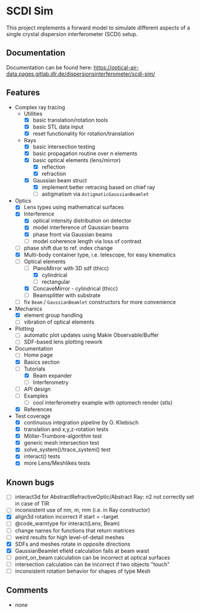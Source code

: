 # SCDI Sim

This project implements a forward model to simulate different aspects of a single crystal dispersion interferometer (SCDI) setup.

## Documentation

Documentation can be found here: https://optical-air-data.pages.gitlab.dlr.de/dispersionsinterferometer/scdi-sim/

## Features 

- Complex ray tracing
    - Utilities
        - [x] basic translation/rotation tools
        - [x] basic STL data input
        - [x] reset functionality for rotation/translation
    - Rays        
        - [x] basic intersection testing
        - [x] basic propagation routine over n elements
        - [x] basic optical elements (lens/mirror)
            - [x] reflection
            - [x] refraction
        - [x] Gaussian beam struct
            - [x] implement better retracing based on chief ray
            - [ ] astigmatism via `AstigmaticGaussianBeamlet`
- Optics
    - [x] Lens types using mathematical surfaces
    - [x] Interference
        - [x] optical intensity distribution on detector
        - [x] model interference of Gaussian beams
        - [x] phase front via Gaussian beams
        - [ ] model coherence length via loss of contrast
    - [ ] phase shift due to ref. index change
    - [x] Multi-body container type, i.e. telescope, for easy kinematics
    - [ ] Optical elements
        - [ ] PlanoMirror with 3D sdf (thicc)
            - [x] cylindrical
            - [ ] rectangular
        - [x] ConcaveMirror - cylindrical (thicc)
        - [ ] Beamsplitter with substrate
    - [ ] fix `Beam` / `GaussianBeamlet` constructors for more convenience
- Mechanics
    - [x] element group handling
    - [ ] vibration of optical elements
- Plotting
    - [ ] automatic plot updates using Makie Observable/Buffer
    - [ ] SDF-based lens plotting rework
- Documentation
    - [ ] Home page
    - [x] Basics section
    - [ ] Tutorials
        - [x] Beam expander
        - [ ] Interferometry
    - [ ] API design
    - [ ] Examples
        - [ ] cool interferometry example with optomech render (stls)
    - [x] References            
- Test coverage
    - [x] continuous integration pipeline by O. Kliebisch
    - [x] translation and x,y,z-rotation tests
    - [x] Möller-Trumbore-algorithm test
    - [x] generic mesh intersection test
    - [x] solve_system()/trace_system() test
    - [x] interact() tests 
    - [x] more Lens/Meshlikes tests

## Known bugs

- [ ] interact3d for AbstractRefractiveOptic/Abstract Ray: n2 not correctly set in case of TIR
- [ ] inconsistent use of nm, m, mm (i.e. in Ray constructor)
- [x] align3d rotation incorrect if start = -target
- [ ] @code_warntype for interact(Lens, Beam)
- [ ] change names for functions that return matrices
- [ ] weird results for high level-of-detail meshes
- [x] SDFs and meshes rotate in opposite directions
- [x] GaussianBeamlet efield calculation fails at beam waist
- [ ] point_on_beam calculation can be incorrect at optical surfaces
- [ ] intersection calculation can be incorrect if two objects "touch"
- [ ] inconsistent rotation behavior for shapes of type Mesh 

## Comments

- none
